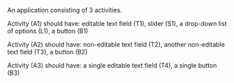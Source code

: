 An application consisting of 3 activities.

Activity (A1) should have:
  editable text field (T1),
  slider (S1),
  a drop-down list of options (L1),
  a button (B1)
  
  
Activity (A2) should have:
  non-editable text field (T2),
  another non-editable text field (T3),
  a button (B2)
  
  
Activity (A3) should have:
  a single editable text field (T4),
  a single button (B3)
